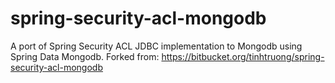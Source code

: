 spring-security-acl-mongodb
===========================

 A port of Spring Security ACL JDBC implementation to Mongodb using Spring Data Mongodb. Forked from: https://bitbucket.org/tinhtruong/spring-security-acl-mongodb
